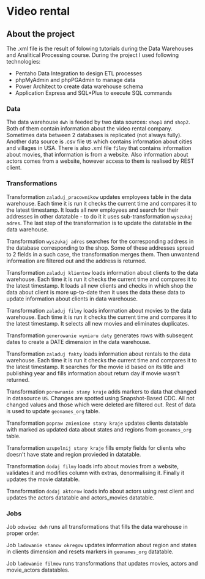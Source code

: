 # Video rental
## About the project
The .xml file is the result of folowing tutorials during the Data Warehouses and Analitical Processing course. During the project I used following technologies:

* Pentaho Data Integration to design ETL processes
* phpMyAdmin and phpPGAdmin to manage data
* Power Architect to create data warehouse schema
* Application Express and SQL*Plus to execute SQL commands

### Data
The data warehouse `dwh` is feeded by two data sources: `shop1` and `shop2`. Both of them contain information about the video rental company. Sometimes data between 2 databases is replicated (not always fully). Another data source is .csv file `US` which contains information about cities and villages in USA. There is also .xml file `filmy` that contains information about movies, that information is from a website. Also information about actors comes from a website, however access to them is realised by REST client.

### Transformations
Transformation `zaladuj_pracownikow` updates employees table in the data warehouse. Each time it is run it checks the current time and compares it to the latest timestamp. It loads all new employees and search for their addresses in other datatable - to do it it uses sub-transformation `wyszukaj adres`. The last step of the transformation is to update the datatable in the data warehouse.

Transformation `wyszukaj adres` searches for the corresponding address in the database corresponding to the shop. Some of these addresses spread to 2 fields in a such case, the transformation merges them. Then unwantend information are filtered out and the address is returned.

Transformation `zaladuj klientow` loads information about clients to the data warehouse. Each time it is run it checks the current time and compares it to the latest timestamp. It loads all new clients and checks in which shop the data about client is more up-to-date then it uses the data these data to update information about clients in data warehouse.

Transformation `zaladuj filmy` loads information about movies to the data warehouse. Each time it is run it checks the current time and compares it to the latest timestamp. It selects all new movies and eliminates duplicates.

Transformation `generowanie wymiaru daty` generates rows with subseqent dates to create a DATE dimension in the data warehouse.

Transformation `zaladuj fakty` loads information about rentals to the data warehouse. Each time it is run it checks the current time and compares it to the latest timestamp. It searches for the movie id based on its title and publishing year and fills information about return day if movie wasn't returned.

Transformation `porownanie stany kraje` adds markers to data that changed in datasource `US`. Changes are spotted using Snapshot-Based CDC. All not changed values and those which were deleted are filtered out. Rest of data is used to update `geonames_org` table.

Transformation `popraw zmienione stany kraje` updates clients datatable with marked as updated data about states and regions from `geonames_org` table.

Transformation `uzupelnij stany kraje` fills empty fields for clients who doesn't have state and region provieded in datatable.

Transformation `dodaj filmy` loads info about movies from a website, validates it and modifies column with extras, denormalising it. Finally it updates the movie datatable.

Transformation `dodaj aktorow` loads info about actors using rest client and updates the actors datatable and actors_movies datatable.

### Jobs
Job `odswiez dwh` runs all transformations that fills the data warehouse in proper order.

Job `ladowanie stanow okregow` updates information about region and states in clients dimension and resets markers in `geonames_org` datatable.

Job `ladowanie filmow` runs transformations that updates movies, actors and movie_actors datatables.


